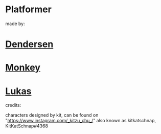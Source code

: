 # Platformer

made by:

# [Dendersen](https://github.com/dendersen)

# [Monkey](https://github.com/Business-Monkey)

# [Lukas](https://github.com/ItsLukV)

credits:

characters designed by kit, can be found on "https://www.instagram.com/_kitzu_chu_/" also known as kitkatschnap, KitKatSchnap#4368
